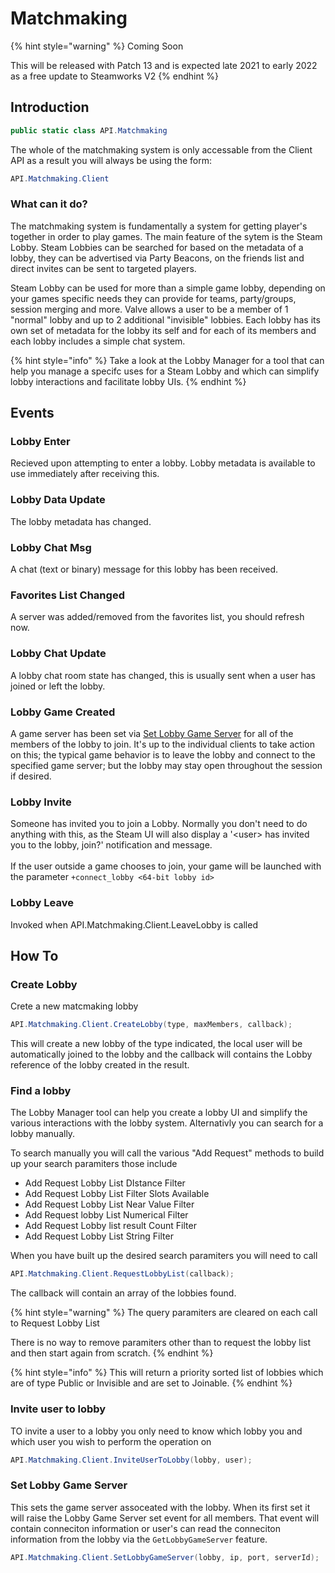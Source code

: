 # Matchmaking

{% hint style="warning" %}
Coming Soon

This will be released with Patch 13 and is expected late 2021 to early 2022 as a free update to Steamworks V2
{% endhint %}

## Introduction

```csharp
public static class API.Matchmaking
```

The whole of the matchmaking system is only accessable from the Client API as a result you will always be using the form:

```csharp
API.Matchmaking.Client
```

### What can it do?

The matchmaking system is fundamentally a system for getting player's together in order to play games. The main feature of the sytem is the Steam Lobby. Steam Lobbies can be searched for based on the metadata of a lobby, they can be advertised via Party Beacons, on the friends list and direct invites can be sent to targeted players.

Steam Lobby can be used for more than a simple game lobby, depending on your games specific needs they can provide for teams, party/groups, session merging and more. Valve allows a user to be a member of 1 "normal" lobby and up to 2 additional "invisible" lobbies. Each lobby has its own set of metadata for the lobby its self and for each of its members and each lobby includes a simple chat system.

{% hint style="info" %}
Take a look at the Lobby Manager for a tool that can help you manage a specifc uses for a Steam Lobby and which can simplify lobby interactions and facilitate lobby UIs.
{% endhint %}

## Events

### Lobby Enter

Recieved upon attempting to enter a lobby. Lobby metadata is available to use immediately after receiving this.

### Lobby Data Update

The lobby metadata has changed.

### Lobby Chat Msg

A chat (text or binary) message for this lobby has been received.

### Favorites List Changed

A server was added/removed from the favorites list, you should refresh now.

### Lobby Chat Update

A lobby chat room state has changed, this is usually sent when a user has joined or left the lobby.

### Lobby Game Created

A game server has been set via [Set Lobby Game Server](matchmaking.md#undefined) for all of the members of the lobby to join. It's up to the individual clients to take action on this; the typical game behavior is to leave the lobby and connect to the specified game server; but the lobby may stay open throughout the session if desired.

### Lobby Invite

Someone has invited you to join a Lobby. Normally you don't need to do anything with this, as the Steam UI will also display a '\<user> has invited you to the lobby, join?' notification and message.\
\
If the user outside a game chooses to join, your game will be launched with the parameter `+connect_lobby <64-bit lobby id>`

### Lobby Leave

Invoked when API.Matchmaking.Client.LeaveLobby is called

## How To

### Create Lobby

Crete a new matcmaking lobby

```csharp
API.Matchmaking.Client.CreateLobby(type, maxMembers, callback);
```

This will create a new lobby of the type indicated, the local user will be automatically joined to the lobby and the callback will contains the Lobby reference of the lobby created in the result.

### Find a lobby

The Lobby Manager tool can help you create a lobby UI and simplify the various interactions with the lobby system. Alternativly you can search for a lobby manually.

To search manually you will call the various "Add Request" methods to build up your search paramiters those include

* Add Request Lobby List DIstance Filter
* Add Request Lobby List Filter Slots Available
* Add Request Lobby List Near Value Filter
* Add Request lobby List Numerical Filter
* Add Request Lobby list result Count Filter
* Add Request Lobby List String Filter

When you have built up the desired search paramiters you will need to call&#x20;

```csharp
API.Matchmaking.Client.RequestLobbyList(callback);
```

The callback will contain an array of the lobbies found.

{% hint style="warning" %}
The query paramiters are cleared on each call to Request Lobby List

There is no way to remove paramiters other than to request the lobby list and then start again from scratch.
{% endhint %}

{% hint style="info" %}
This will return a priority sorted list of lobbies which are of type Public or Invisible and are set to Joinable.
{% endhint %}

### Invite user to lobby

TO invite a user to a lobby you only need to know which lobby you and which user you wish to perform the operation on

```csharp
API.Matchmaking.Client.InviteUserToLobby(lobby, user);
```

### Set Lobby Game Server

This sets the game server assoceated with the lobby. When its first set it will raise the Lobby Game Server set event for all members. That event will contain conneciton information or user's can read the conneciton information from the lobby via the `GetLobbyGameServer` feature.

```csharp
API.Matchmaking.Client.SetLobbyGameServer(lobby, ip, port, serverId);
```
